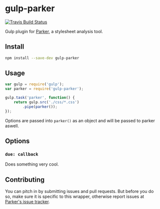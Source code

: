 # gulp-parker
[![Travis Build Status](https://travis-ci.org/fnky/gulp-parker.svg?branch=master)](https://travis-ci.org/fnky/gulp-parker)

Gulp plugin for [Parker](https://github.com/katiefenn/parker), a stylesheet analysis tool.

## Install

```bash
npm install --save-dev gulp-parker
```

## Usage

```js
var gulp = require('gulp');
var parker = require('gulp-parker');

gulp.task('parker', function() {
    return gulp.src('./css/*.css')
        .pipe(parker());
});
```

Options are passed into `parker()` as an object and will be passed to parker aswell.

## Options

### `due: callback`

Does something very cool.

## Contributing

You can pitch in by submitting issues and pull requests. But before you do so, make sure it is specific to this wrapper, otherwise report issues at [Parker's issue tracker](https://github.com/katiefenn/parker/issues).
